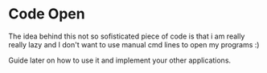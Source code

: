 <h1> Code Open </h1>

The idea behind this not so sofisticated piece of code is that i am 
really really lazy and I don't want to use manual cmd lines to open
my programs :)

Guide later on how to use it and implement your other applications.